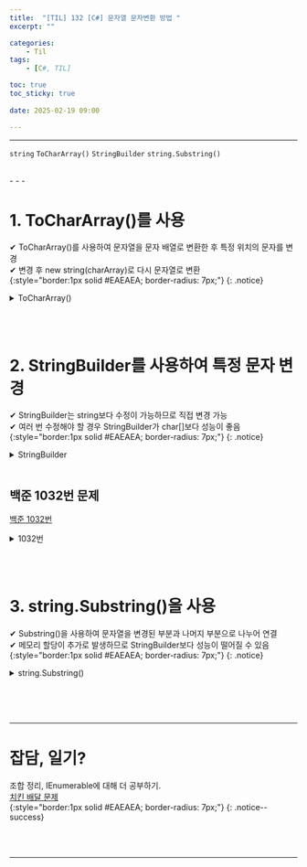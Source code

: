 ```yaml
---
title:  "[TIL] 132 [C#] 문자열 문자변환 방법 "
excerpt: ""

categories:
    - Til
tags:
    - [C#, TIL]

toc: true
toc_sticky: true
 
date: 2025-02-19 09:00

---
```

- - -

`string` `ToCharArray()` `StringBuilder` `string.Substring()`

<br>
- - - 

# 1. ToCharArray()를 사용
✔ ToCharArray()를 사용하여 문자열을 문자 배열로 변환한 후 특정 위치의 문자를 변경  
✔ 변경 후 new string(charArray)로 다시 문자열로 변환  
{:style="border:1px solid #EAEAEA; border-radius: 7px;"}
{: .notice}  

<details>
<summary>ToCharArray()</summary>
<div class="notice--primary" markdown="1"> 

```c# 
string str = "hello";
int index = 1;          // 바꿀 위치
char newChar = 'a';     // 변경할 문자

char[] charArray = str.ToCharArray();   // 문자열을 문자 배열로 변환
charArray[index] = newChar;             // 특정 위치 문자 변경
string newStr = new string(charArray);  // 다시 문자열로 변환

Console.WriteLine(newStr);              //hallo
    
```
</div>
</details>

<br><br>

# 2. StringBuilder를 사용하여 특정 문자 변경
✔ StringBuilder는 string보다 수정이 가능하므로 직접 변경 가능  
✔ 여러 번 수정해야 할 경우 StringBuilder가 char[]보다 성능이 좋음
{:style="border:1px solid #EAEAEA; border-radius: 7px;"}
{: .notice}  

<details>
<summary>StringBuilder</summary>
<div class="notice--primary" markdown="1"> 

```c# 

StringBuilder sb = new StringBuilder("hello");
sb[1] = 'a'; // 특정 문자 변경

Console.WriteLine(sb.ToString());

    
```
</div>
</details>

<br>

## 백준 1032번 문제
[백준 1032번](https://www.acmicpc.net/problem/1032)  

<details>
<summary>1032번</summary>
<div class="notice--primary" markdown="1"> 

```c# 

var sw = new StreamWriter(Console.OpenStandardOutput());
int n = Convert.ToInt32(Console.ReadLine());
string cur = Console.ReadLine();
StringBuilder sb = new StringBuilder(cur);
int len = cur.Length;
for (int i = 0; i < n-1; i++)
{
    string str = Console.ReadLine();
    for (int j = 0; j < len; j++)
    {
        if (sb[j] != str[j])
        {
            sb[j] = '?';
        }
    }
}
sw.WriteLine(sb.ToString());
sw.Flush(); sw.Close();
    
```
</div>
</details>

<br><br>

# 3. string.Substring()을 사용
✔ Substring()을 사용하여 문자열을 변경된 부분과 나머지 부분으로 나누어 연결  
✔ 메모리 할당이 추가로 발생하므로 StringBuilder보다 성능이 떨어질 수 있음
{:style="border:1px solid #EAEAEA; border-radius: 7px;"}
{: .notice}  

<details>
<summary>string.Substring()</summary>
<div class="notice--primary" markdown="1"> 

```c# 
string str = "hello";
int index = 1; // 바꿀 위치
char newChar = 'a'; // 변경할 문자

string newStr = str.Substring(0, index) + newChar + str.Substring(index + 1);
Console.WriteLine(newStr);
```
</div>
</details>


<br><br><br>
- - - 


# 잡담, 일기?
조합 정리, IEnumerable에 대해 더 공부하기.  
[치킨 배달 문제 ](https://www.acmicpc.net/problem/15686)  
{:style="border:1px solid #EAEAEA; border-radius: 7px;"}
{: .notice--success}  


<br><br>
- - -